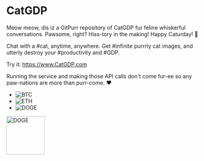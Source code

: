 # CatGDP
​Meow meow, dis iz a GitPurr repository of CatGDP fur feline whiskerful conversations. Pawsome, right? Hiss-tory in the making! Happy Caturday! 🐾 

Chat with a #cat, anytime, anywhere. Get #infinite purrrly cat images, and utterly destroy your #productivity and #GDP.

Try it: https://www.CatGDP.com

Running the service and making those API calls don't come fur-ee so any paw-nations are more than purr-come. :heart:

- ![BTC](https://img.shields.io/badge/BTC-3F6qmL1hXxTwyusBKzCEE99xp4Xq5zS5WW-orange)
- ![ETH](https://img.shields.io/badge/ETH-0x62b51e4f3ae971338f1016f4cab52159c2aacf2a-blue)
- ![DOGE](https://img.shields.io/badge/DOGE-DJCJpk61fwKNEQgPoK7fP8frojubAjuMUZ-yellowgreen)

<img src="https://dogecoin.com/assets/images/dogecoin-2.png" width=100 height=100 alt="DOGE">
